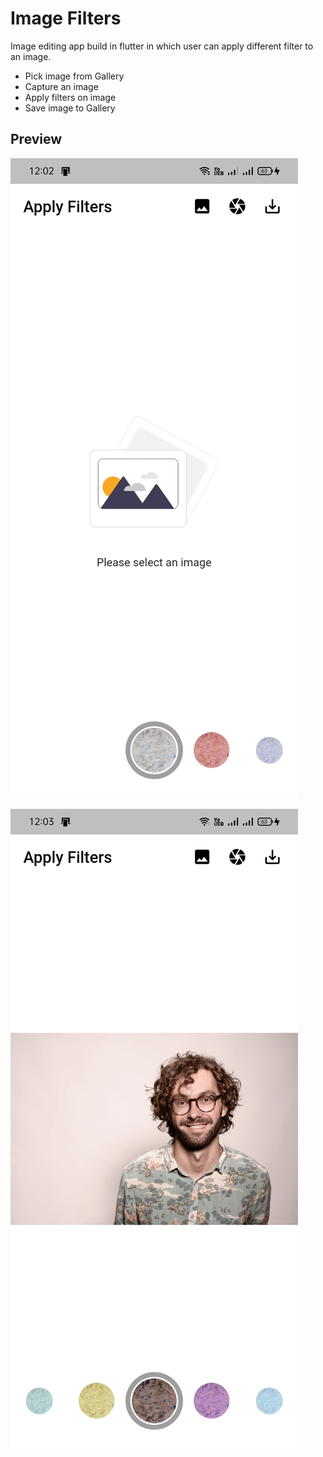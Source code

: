 # Image Filters
Image editing app build in flutter in which user can apply different filter to an image.

* Pick image from Gallery
* Capture an image
* Apply filters on image
* Save image to Gallery

## Preview
![alt text](https://github.com/muhammadnaqeeb/Image-Editing-App/blob/main/Preview/img%20(1).jpg)

![alt text](https://github.com/muhammadnaqeeb/Image-Editing-App/blob/main/Preview/img%20(2).jpg)

